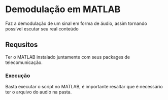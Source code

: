 # Demodulação em MATLAB
Faz a demodulação de um sinal em forma de áudio, assim tornando possível escutar seu real conteúdo

## Requsitos
Ter o MATLAB instalado juntamente com seus packages de telecomunicação.

### Execução
Basta executar o script no MATLAB, é importante resaltar que é necessário ter o arquivo do audio na pasta.
